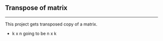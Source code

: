 ## Transpose of matrix
---
This project gets transposed copy of a matrix. 
* k x n going to be n x k 